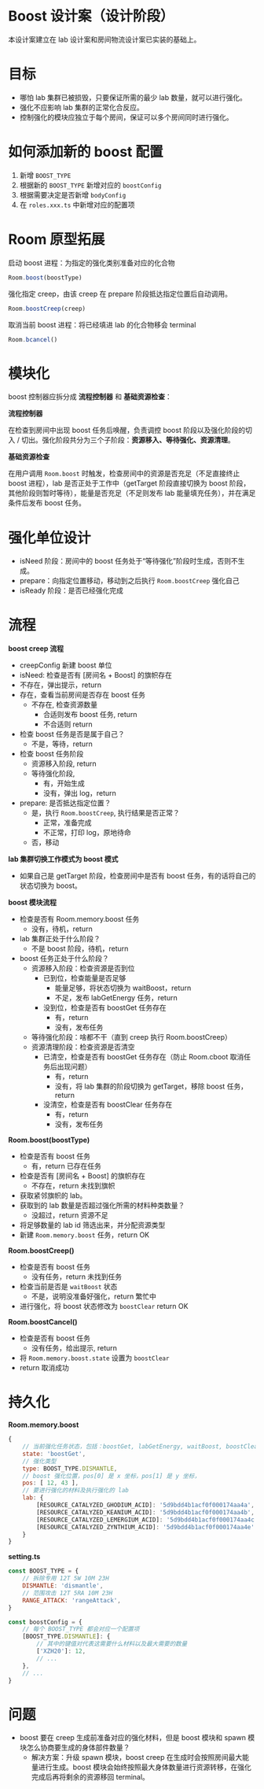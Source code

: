 # Boost 设计案（设计阶段）

本设计案建立在 lab 设计案和房间物流设计案已实装的基础上。

# 目标

- 哪怕 lab 集群已被损毁，只要保证所需的最少 lab 数量，就可以进行强化。
- 强化不应影响 lab 集群的正常化合反应。
- 控制强化的模块应独立于每个房间，保证可以多个房间同时进行强化。

# 如何添加新的 boost 配置

1. 新增 `BOOST_TYPE`
2. 根据新的 `BOOST_TYPE` 新增对应的 `boostConfig`
3. 根据需要决定是否新增 `bodyConfig`
4. 在 `roles.xxx.ts` 中新增对应的配置项

# Room 原型拓展

启动 boost 进程：为指定的强化类别准备对应的化合物

```js
Room.boost(boostType)
```

强化指定 creep，由该 creep 在 prepare 阶段抵达指定位置后自动调用。

```js
Room.boostCreep(creep)
```

取消当前 boost 进程：将已经填进 lab 的化合物移会 terminal

```js
Room.bcancel()
```

# 模块化

boost 控制器应拆分成 **流程控制器** 和 **基础资源检查**：

**流程控制器**

在检查到房间中出现 boost 任务后唤醒，负责调控 boost 阶段以及强化阶段的切入 / 切出。强化阶段共分为三个子阶段：**资源移入、等待强化、资源清理**。

**基础资源检查**

在用户调用 `Room.boost` 时触发，检查房间中的资源是否充足（不足直接终止 boost 进程），lab 是否正处于工作中（getTarget 阶段直接切换为 boost 阶段，其他阶段则暂时等待），能量是否充足（不足则发布 lab 能量填充任务），并在满足条件后发布 boost 任务。

# 强化单位设计

- isNeed 阶段：房间中的 boost 任务处于“等待强化”阶段时生成，否则不生成。
- prepare：向指定位置移动，移动到之后执行 `Room.boostCreep` 强化自己
- isReady 阶段：是否已经强化完成

# 流程

**boost creep 流程**

- creepConfig 新建 boost 单位
- isNeed: 检查是否有 [房间名 + Boost] 的旗帜存在
- 不存在，弹出提示，return
- 存在，查看当前房间是否存在 boost 任务
    - 不存在, 检查资源数量
        - 合适则发布 boost 任务, return
        - 不合适则 return
- 检查 boost 任务是否是属于自己？
    - 不是，等待，return
- 检查 boost 任务阶段
    - 资源移入阶段, return
    - 等待强化阶段, 
        - 有，开始生成
        - 没有，弹出 log，return
- prepare: 是否抵达指定位置？
    - 是，执行 `Room.boostCreep`, 执行结果是否正常？
        - 正常，准备完成
        - 不正常，打印 log，原地待命
    - 否，移动

**lab 集群切换工作模式为 boost 模式**

- 如果自己是 getTarget 阶段，检查房间中是否有 boost 任务，有的话将自己的状态切换为 boost。

**boost 模块流程**

- 检查是否有 Room.memory.boost 任务
    - 没有，待机，return
- lab 集群正处于什么阶段？
    - 不是 boost 阶段，待机，return
- boost 任务正处于什么阶段？
    - 资源移入阶段：检查资源是否到位
        - 已到位，检查能量是否足够
            - 能量足够，将状态切换为 waitBoost，return
            - 不足，发布 labGetEnergy 任务，return
        - 没到位，检查是否有 boostGet 任务存在
            - 有，return
            - 没有，发布任务
    - 等待强化阶段：啥都不干（直到 creep 执行 Room.boostCreep）
    - 资源清理阶段：检查资源是否清空
        - 已清空，检查是否有 boostGet 任务存在（防止 Room.cboot 取消任务后出现问题）
            - 有，return
            - 没有，将 lab 集群的阶段切换为 getTarget，移除 boost 任务，return
        - 没清空，检查是否有 boostClear 任务存在
            - 有，return
            - 没有，发布任务

**Room.boost(boostType)**

- 检查是否有 boost 任务
    - 有，return 已存在任务
- 检查是否有 [房间名 + Boost] 的旗帜存在
    - 不存在，return 未找到旗帜
- 获取紧邻旗帜的 lab。
- 获取到的 lab 数量是否超过强化所需的材料种类数量？
    - 没超过，return 资源不足
- 将足够数量的 lab id 筛选出来，并分配资源类型
- 新建 `Room.memory.boost` 任务，return OK

**Room.boostCreep()**

- 检查是否有 boost 任务
    - 没有任务，return 未找到任务
- 检查当前是否是 `waitBoost` 状态
    - 不是，说明没准备好强化，return 繁忙中
- 进行强化，将 boost 状态修改为 `boostClear` return OK

**Room.boostCancel()**

- 检查是否有 boost 任务
    - 没有任务，给出提示, return
- 将 `Room.memory.boost.state` 设置为 `boostClear`
- return 取消成功

# 持久化

**Room.memory.boost**

```js
{
    // 当前强化任务状态，包括：boostGet, labGetEnergy, waitBoost, boostClear
    state: 'boostGet',
    // 强化类型
    type: BOOST_TYPE.DISMANTLE,
    // boost 强化位置，pos[0] 是 x 坐标，pos[1] 是 y 坐标，
    pos: [ 12, 43 ],
    // 要进行强化的材料及执行强化的 lab
    lab: {
        [RESOURCE_CATALYZED_GHODIUM_ACID]: '5d9bdd4b1acf0f000174aa4a',
        [RESOURCE_CATALYZED_KEANIUM_ACID]: '5d9bdd4b1acf0f000174aa4b',
        [RESOURCE_CATALYZED_LEMERGIUM_ACID]: '5d9bdd4b1acf0f000174aa4c',
        [RESOURCE_CATALYZED_ZYNTHIUM_ACID]: '5d9bdd4b1acf0f000174aa4e'
    }
}
```

**setting.ts**

```js
const BOOST_TYPE = {
    // 拆除专用 12T 5W 10M 23H
    DISMANTLE: 'dismantle',
    // 范围攻击 12T 5RA 10M 23H
    RANGE_ATTACK: 'rangeAttack', 
}

const boostConfig = {
    // 每个 BOOST_TYPE 都会对应一个配置项
    [BOOST_TYPE.DISMANTLE]: {
        // 其中的键值对代表这需要什么材料以及最大需要的数量
        ['XZH20']: 12,
        // ...
    },
    // ...
}
```

# 问题

- boost 要在 creep 生成前准备对应的强化材料，但是 boost 模块和 spawn 模块怎么协商要生成的身体部件数量？
    - 解决方案：升级 spawn 模块，boost creep 在生成时会按照房间最大能量进行生成。boost 模块会始终按照最大身体数量进行资源转移，在强化完成后再将剩余的资源移回 terminal。